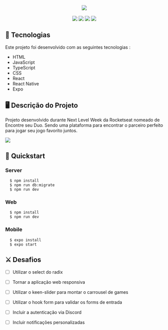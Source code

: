 <h2 align ="center">
  <img src="https://user-images.githubusercontent.com/80559882/191793094-6fc11f99-bb99-49cd-858a-bfde3df14387.png" style="max-width: 100%;max-height : 100%">
</h2>

<p align="center">
    <img src="https://img.shields.io/github/languages/count/MatheusPrudente/nlw-esports-ignite"/>
    <img src="https://img.shields.io/github/repo-size/MatheusPrudente/nlw-esports-ignite"/>
    <img src="https://img.shields.io/github/last-commit/MatheusPrudente/nlw-esports-ignite"/>
    <img src="https://img.shields.io/github/issues/MatheusPrudente/nlw-esports-ignite"/>
</p> 

## 	:rocket: Tecnologias 

Este projeto foi desenvolvido com as seguintes tecnologias : 

- HTML
- JavaScript
- TypeScript
- CSS
- React
- React Native
- Expo

## :desktop_computer: Descrição do Projeto

Projeto desenvolvido durante Next Level Week da Rocketseat nomeado de Encontre seu Duo. Sendo uma plataforma para encontrar
o parceiro perfeito para jogar seu jogo favorito juntos.

<img src="https://user-images.githubusercontent.com/80559882/191791321-54079656-1232-4637-954d-1c3d8b32c7a9.png" style="max-width: 100%;max-height : 100%">

## :pushpin: Quickstart

### Server
```
  $ npm install
  $ npm run db:migrate
  $ npm run dev
```

### Web
```
  $ npm install
  $ npm run dev
```

### Mobile
```
  $ expo install
  $ expo start 
```

## :crossed_swords: Desafios

- [ ] Utilizar o select do radix
- [ ] Tornar a aplicação web responsiva
- [ ] Utilizar o keen-slider para montar o carrousel de games
- [ ] Utilizar o hook form para validar os forms de entrada
- [ ] Incluir a autenticação via Discord
- [ ] Incluir notificações personalizadas

